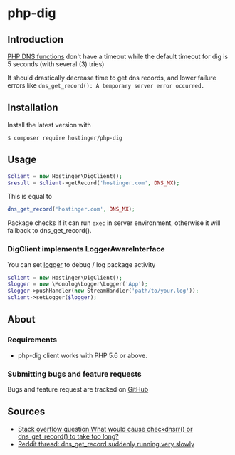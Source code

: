 # php-dig
## Introduction

[PHP DNS functions](http://php.net/manual/en/ref.network.php) don't have a timeout while the default timeout for dig is 5 seconds (with several (3) tries) 

It should drastically decrease time to get dns records, and lower failure errors like `dns_get_record(): A temporary server error occurred.`

## Installation
Install the latest version with

```console
$ composer require hostinger/php-dig
```

## Usage

```php
$client = new Hostinger\DigClient();
$result = $client->getRecord('hostinger.com', DNS_MX);
```

This is equal to 
```php
dns_get_record('hostinger.com', DNS_MX);
```

Package checks if it can run `exec` in server environment, otherwise it will fallback to dns_get_record().

### DigClient implements LoggerAwareInterface
You can set [logger](https://github.com/Seldaek/monolog/) to debug / log package activity
```php
$client = new Hostinger\DigClient();
$logger = new \Monolog\Logger\Logger('App');
$logger->pushHandler(new StreamHandler('path/to/your.log'));
$client->setLogger($logger);
```

## About

### Requirements

- php-dig client works with PHP 5.6 or above.

### Submitting bugs and feature requests

Bugs and feature request are tracked on [GitHub](https://github.com/hostinger/php-dig/issues)


## Sources
- [Stack overflow question What would cause checkdnsrr() or dns_get_record() to take too long?](http://stackoverflow.com/questions/14065946/what-would-cause-checkdnsrr-or-dns-get-record-to-take-too-long)
- [Reddit thread: dns_get_record suddenly running very slowly](https://www.reddit.com/r/PHP/comments/2k3ns7/dns_get_record_suddenly_running_very_slowly/)